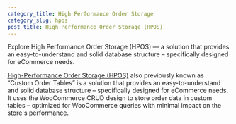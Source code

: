 ```yaml
---
category_title: High Performance Order Storage
category_slug: hpos
post_title: High Performance Order Storage (HPOS)
---
```


Explore High Performance Order Storage (HPOS) — a solution that provides an easy-to-understand and solid database structure – specifically designed for eCommerce needs.

[High-Performance Order Storage (HPOS)](https://developer.woo.com/2022/09/14/high-performance-order-storage-progress-report/) also previously known as “Custom Order Tables” is a solution that provides an easy-to-understand and solid database structure – specifically designed for eCommerce needs. It uses the WooCommerce CRUD design to store order data in custom tables – optimized for WooCommerce queries with minimal impact on the store's performance.